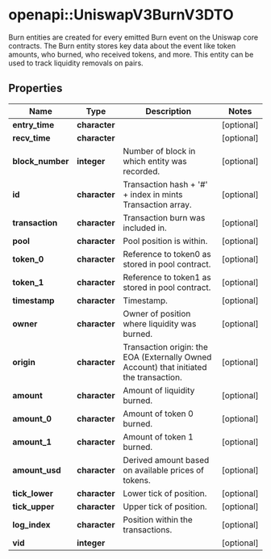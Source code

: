 # openapi::UniswapV3BurnV3DTO

Burn entities are created for every emitted Burn event on the Uniswap core contracts. The Burn entity stores key data about the event like token amounts, who burned, who received tokens, and more. This entity can be used to track liquidity removals on pairs.

## Properties
Name | Type | Description | Notes
------------ | ------------- | ------------- | -------------
**entry_time** | **character** |  | [optional] 
**recv_time** | **character** |  | [optional] 
**block_number** | **integer** | Number of block in which entity was recorded. | [optional] 
**id** | **character** | Transaction hash + &#39;#&#39; + index in mints Transaction array. | [optional] 
**transaction** | **character** | Transaction burn was included in. | [optional] 
**pool** | **character** | Pool position is within. | [optional] 
**token_0** | **character** | Reference to token0 as stored in pool contract. | [optional] 
**token_1** | **character** | Reference to token1 as stored in pool contract. | [optional] 
**timestamp** | **character** | Timestamp. | [optional] 
**owner** | **character** | Owner of position where liquidity was burned. | [optional] 
**origin** | **character** | Transaction origin: the EOA (Externally Owned Account) that initiated the transaction. | [optional] 
**amount** | **character** | Amount of liquidity burned. | [optional] 
**amount_0** | **character** | Amount of token 0 burned. | [optional] 
**amount_1** | **character** | Amount of token 1 burned. | [optional] 
**amount_usd** | **character** | Derived amount based on available prices of tokens. | [optional] 
**tick_lower** | **character** | Lower tick of position. | [optional] 
**tick_upper** | **character** | Upper tick of position. | [optional] 
**log_index** | **character** | Position within the transactions. | [optional] 
**vid** | **integer** |  | [optional] 


